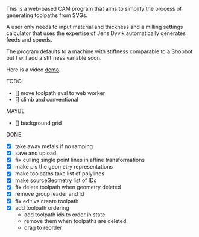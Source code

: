 This is a web-based CAM program that aims to simplify the process of generating toolpaths from SVGs.

A user only needs to input material and thickness and a milling settings calculator that uses the expertise of Jens Dyvik automatically generates feeds and speeds.

The program defaults to a machine with stiffness comparable to a Shopbot but I will add a stiffness variable soon.

Here is a video [demo](https://drive.google.com/file/d/1eN-_HpR6qWaZJw1ziHChJyFLJsClvapJ/view?usp=sharing).


TODO

- [] move toolpath eval to web worker
- [] climb and conventional

MAYBE

- [] background grid

DONE

- [x] take away metals if no ramping
- [x] save and upload
- [x] fix culling single point lines in affine transformations
- [x] make pls the geometry representations
- [x] make toolpaths take list of polylines
- [x] make sourceGeometry list of IDs
- [x] fix delete toolpath when geometry deleted
- [x] remove group leader and id
- [x] fix edit vs create toolpath
- [x] add toolpath ordering
  - add toolpath ids to order in state
  - remove them when toolpaths are deleted
  - drag to reorder
